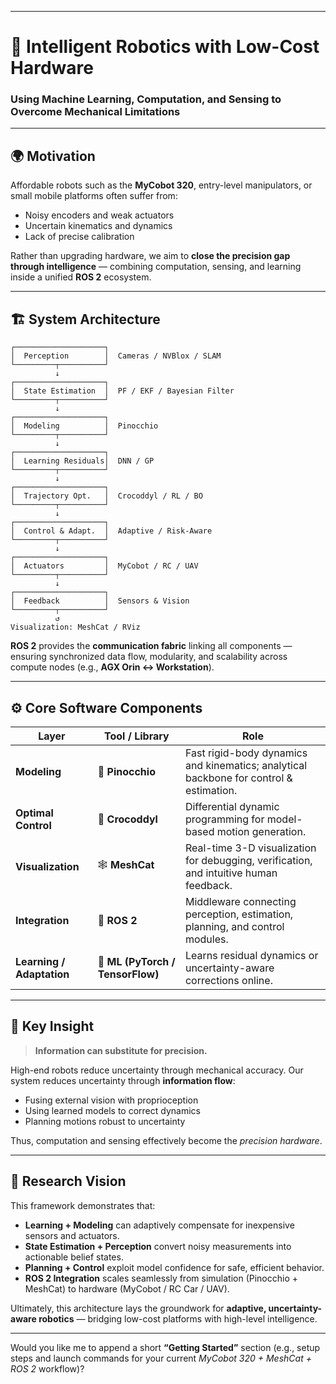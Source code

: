 
---

# 🧠 Intelligent Robotics with Low-Cost Hardware

### Using Machine Learning, Computation, and Sensing to Overcome Mechanical Limitations

---

## 🌍 Motivation

Affordable robots such as the **MyCobot 320**, entry-level manipulators, or small mobile platforms often suffer from:

* Noisy encoders and weak actuators
* Uncertain kinematics and dynamics
* Lack of precise calibration

Rather than upgrading hardware, we aim to **close the precision gap through intelligence** — combining computation, sensing, and learning inside a unified **ROS 2** ecosystem.

---

## 🏗️ System Architecture

```
┌────────────────────┐
│  Perception        │  Cameras / NVBlox / SLAM
└─────────┬──────────┘
          ↓
┌────────────────────┐
│  State Estimation  │  PF / EKF / Bayesian Filter
└─────────┬──────────┘
          ↓
┌────────────────────┐
│  Modeling          │  Pinocchio
└─────────┬──────────┘
          ↓
┌────────────────────┐
│  Learning Residuals│  DNN / GP
└─────────┬──────────┘
          ↓
┌────────────────────┐
│  Trajectory Opt.   │  Crocoddyl / RL / BO
└─────────┬──────────┘
          ↓
┌────────────────────┐
│  Control & Adapt.  │  Adaptive / Risk-Aware
└─────────┬──────────┘
          ↓
┌────────────────────┐
│  Actuators         │  MyCobot / RC / UAV
└─────────┬──────────┘
          ↓
┌────────────────────┐
│  Feedback          │  Sensors & Vision
└─────────┬──────────┘
          ↺
Visualization: MeshCat / RViz
```

**ROS 2** provides the **communication fabric** linking all components —
ensuring synchronized data flow, modularity, and scalability across compute nodes
(e.g., **AGX Orin ↔ Workstation**).

---

## ⚙️ Core Software Components

| Layer                     | Tool / Library                   | Role                                                                                   |
| ------------------------- | -------------------------------- | -------------------------------------------------------------------------------------- |
| **Modeling**              | 🦾 **Pinocchio**                 | Fast rigid-body dynamics and kinematics; analytical backbone for control & estimation. |
| **Optimal Control**       | 🧩 **Crocoddyl**                 | Differential dynamic programming for model-based motion generation.                    |
| **Visualization**         | 🕸️ **MeshCat**                  | Real-time 3-D visualization for debugging, verification, and intuitive human feedback. |
| **Integration**           | 🚀 **ROS 2**                     | Middleware connecting perception, estimation, planning, and control modules.           |
| **Learning / Adaptation** | 🤖 **ML (PyTorch / TensorFlow)** | Learns residual dynamics or uncertainty-aware corrections online.                      |

---

## 🧩 Key Insight

> **Information can substitute for precision.**

High-end robots reduce uncertainty through mechanical accuracy.
Our system reduces uncertainty through **information flow**:

* Fusing external vision with proprioception
* Using learned models to correct dynamics
* Planning motions robust to uncertainty

Thus, computation and sensing effectively become the *precision hardware*.

---

## 🔬 Research Vision

This framework demonstrates that:

* **Learning + Modeling** can adaptively compensate for inexpensive sensors and actuators.
* **State Estimation + Perception** convert noisy measurements into actionable belief states.
* **Planning + Control** exploit model confidence for safe, efficient behavior.
* **ROS 2 Integration** scales seamlessly from simulation (Pinocchio + MeshCat) to hardware (MyCobot / RC Car / UAV).

Ultimately, this architecture lays the groundwork for **adaptive, uncertainty-aware robotics** —
bridging low-cost platforms with high-level intelligence.

---

Would you like me to append a short **“Getting Started”** section (e.g., setup steps and launch commands for your current *MyCobot 320 + MeshCat + ROS 2* workflow)?

